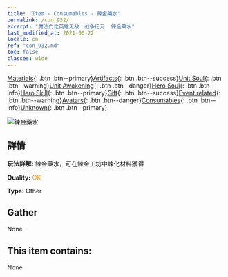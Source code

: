 ```yaml
---
title: "Item - Consumables - 鍊金藥水"
permalink: /con_932/
excerpt: "魔法门之英雄无敌：战争纪元  鍊金藥水"
last_modified_at: 2021-06-22
locale: cn
ref: "con_932.md"
toc: false
classes: wide
---
```

 [Materials](/ItemsCN/){: .btn .btn--primary}[Artifacts](/ItemsCN/Artifacts/){: .btn .btn--success}[Unit Soul](/ItemsCN/UnitSoul/){: .btn .btn--warning}[Unit Awakening](/ItemsCN/UnitAwakening/){: .btn .btn--danger}[Hero Soul](/ItemsCN/HeroSoul/){: .btn .btn--info}[Hero Skill](/ItemsCN/HeroSkill/){: .btn .btn--primary}[Gift](/ItemsCN/Gift/){: .btn .btn--success}[Event related](/ItemsCN/Events/){: .btn .btn--warning}[Avatars](/ItemsCN/Avatars/){: .btn .btn--danger}[Consumables](/ItemsCN/Consumables/){: .btn .btn--info}[Unknown](/ItemsCN/Unknown/){: .btn .btn--primary}

 ![鍊金藥水](/images/t/i_40020.png)

## 詳情
 **玩法詳解:** 鍊金藥水，可在鍊金工坊中煉化材料獲得

 **Quality:** <span style="color: #FF8C00">OK</span>

 **Type:** Other

## Gather

  None

## This item contains:

  None

